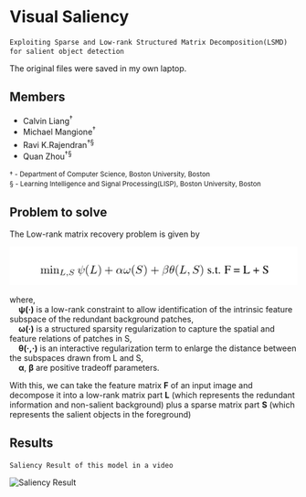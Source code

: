 # Visual Saliency
    Exploiting Sparse and Low-rank Structured Matrix Decomposition(LSMD) for salient object detection
    
The original files were saved in my own laptop.

## Members
* Calvin Liang<sup>†</sup>
* Michael Mangione<sup>†</sup>
* Ravi K.Rajendran<sup>†§<sup>
* Quan Zhou<sup>†§</sup>

<small> † - Department of Computer Science, Boston University, Boston  
§ - Learning Intelligence and Signal Processing(LISP), Boston University, Boston </small>

## Problem to solve
The Low-rank matrix recovery problem is given by

![LSMD Equation](assets/main_equation.png)

where,  
    &nbsp;&nbsp;&nbsp; **&psi;(·)** is a low-rank constraint to allow identification of the intrinsic feature subspace of the redundant background patches,  
    &nbsp;&nbsp;&nbsp;  **&omega;(·)** is a structured sparsity regularization to capture the spatial and feature relations of patches in S,  
    &nbsp;&nbsp;&nbsp;  **&theta;(·,·)** is an interactive regularization term to enlarge the distance between the subspaces drawn from L and S,  
    &nbsp;&nbsp;&nbsp; **&alpha;**, **&beta;** are positive tradeoff parameters.

With this, we can take the feature matrix **F** of an input image and decompose it into a low-rank matrix part **L** (which represents the redundant information and non-salient background) plus a sparse matrix part **S** (which represents the salient objects in the foreground)

## Results
    Saliency Result of this model in a video

![Saliency Result](assets/video_test.gif)

